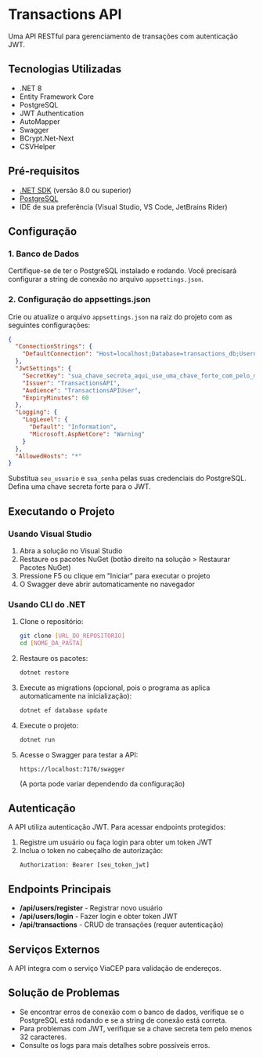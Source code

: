 # Transactions API

Uma API RESTful para gerenciamento de transações com autenticação JWT.

## Tecnologias Utilizadas

- .NET 8
- Entity Framework Core
- PostgreSQL
- JWT Authentication
- AutoMapper
- Swagger
- BCrypt.Net-Next
- CSVHelper

## Pré-requisitos

- [.NET SDK](https://dotnet.microsoft.com/download) (versão 8.0 ou superior)
- [PostgreSQL](https://www.postgresql.org/download/)
- IDE de sua preferência (Visual Studio, VS Code, JetBrains Rider)

## Configuração

### 1. Banco de Dados

Certifique-se de ter o PostgreSQL instalado e rodando. Você precisará configurar a string de conexão no arquivo `appsettings.json`.

### 2. Configuração do appsettings.json

Crie ou atualize o arquivo `appsettings.json` na raiz do projeto com as seguintes configurações:

```json
{
  "ConnectionStrings": {
    "DefaultConnection": "Host=localhost;Database=transactions_db;Username=seu_usuario;Password=sua_senha"
  },
  "JwtSettings": {
    "SecretKey": "sua_chave_secreta_aqui_use_uma_chave_forte_com_pelo_menos_32_caracteres",
    "Issuer": "TransactionsAPI",
    "Audience": "TransactionsAPIUser",
    "ExpiryMinutes": 60
  },
  "Logging": {
    "LogLevel": {
      "Default": "Information",
      "Microsoft.AspNetCore": "Warning"
    }
  },
  "AllowedHosts": "*"
}
```

Substitua `seu_usuario` e `sua_senha` pelas suas credenciais do PostgreSQL. Defina uma chave secreta forte para o JWT.

## Executando o Projeto

### Usando Visual Studio

1. Abra a solução no Visual Studio
2. Restaure os pacotes NuGet (botão direito na solução > Restaurar Pacotes NuGet)
3. Pressione F5 ou clique em "Iniciar" para executar o projeto
4. O Swagger deve abrir automaticamente no navegador

### Usando CLI do .NET

1. Clone o repositório:
   ```bash
   git clone [URL_DO_REPOSITORIO]
   cd [NOME_DA_PASTA]
   ```

2. Restaure os pacotes:
   ```bash
   dotnet restore
   ```

3. Execute as migrations (opcional, pois o programa as aplica automaticamente na inicialização):
   ```bash
   dotnet ef database update
   ```

4. Execute o projeto:
   ```bash
   dotnet run
   ```

5. Acesse o Swagger para testar a API:
   ```
   https://localhost:7176/swagger
   ```
   (A porta pode variar dependendo da configuração)

## Autenticação

A API utiliza autenticação JWT. Para acessar endpoints protegidos:

1. Registre um usuário ou faça login para obter um token JWT
2. Inclua o token no cabeçalho de autorização:
   ```
   Authorization: Bearer [seu_token_jwt]
   ```

## Endpoints Principais

- **/api/users/register** - Registrar novo usuário
- **/api/users/login** - Fazer login e obter token JWT
- **/api/transactions** - CRUD de transações (requer autenticação)

## Serviços Externos

A API integra com o serviço ViaCEP para validação de endereços.

## Solução de Problemas

- Se encontrar erros de conexão com o banco de dados, verifique se o PostgreSQL está rodando e se a string de conexão está correta.
- Para problemas com JWT, verifique se a chave secreta tem pelo menos 32 caracteres.
- Consulte os logs para mais detalhes sobre possíveis erros.
